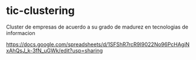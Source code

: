 # tic-clustering
Cluster de empresas de acuerdo a su grado de madurez en tecnologias de informacion

https://docs.google.com/spreadsheets/d/1SFShR7rcR9I9022No96PcHAgiNxAhQsJ_k-3fN_uGWk/edit?usp=sharing
